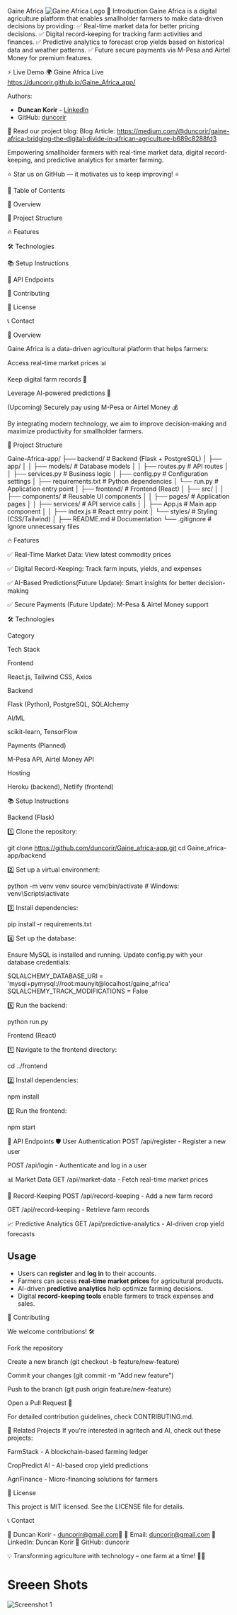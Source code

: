 Gaine Africa
![Gaine Africa Logo](landing-page.png)
📌 Introduction
Gaine Africa is a digital agriculture platform that enables smallholder farmers to make data-driven decisions by providing:
✅ Real-time market data for better pricing decisions.
✅ Digital record-keeping for tracking farm activities and finances.
✅ Predictive analytics to forecast crop yields based on historical data and weather patterns.
✅ Future secure payments via M-Pesa and Airtel Money for premium features.

⚡ Live Demo
🌍 Gaine Africa Live
https://duncorir.github.io/Gaine_Africa_app/

Authors: 
- **Duncan Korir** - [LinkedIn](https://www.linkedin.com/in/duncorir)
- GitHub: [duncorir](https://github.com/duncorir)

📢 Read our project blog: Blog Article: 
https://medium.com/@duncorir/gaine-africa-bridging-the-digital-divide-in-african-agriculture-b689c8288fd3

Empowering smallholder farmers with real-time market data, digital record-keeping, and predictive analytics for smarter farming.

⭐ Star us on GitHub — it motivates us to keep improving! ⭐

📌 Table of Contents

🚀 Overview

📂 Project Structure

🔥 Features

🛠️ Technologies

📚 Setup Instructions

📖 API Endpoints

🤝 Contributing

📜 License

📞 Contact

🚀 Overview

Gaine Africa is a data-driven agricultural platform that helps farmers:

Access real-time market prices 📊

Keep digital farm records 📝

Leverage AI-powered predictions 🤖

(Upcoming) Securely pay using M-Pesa or Airtel Money 💰

By integrating modern technology, we aim to improve decision-making and maximize productivity for smallholder farmers.

📂 Project Structure

Gaine-Africa-app/
├── backend/                # Backend (Flask + PostgreSQL)
│   ├── app/
│   │   ├── models/         # Database models
│   │   ├── routes.py       # API routes
│   │   ├── services.py     # Business logic
│   ├── config.py           # Configuration settings
│   ├── requirements.txt    # Python dependencies
│   └── run.py              # Application entry point
│
├── frontend/               # Frontend (React)
│   ├── src/
│   │   ├── components/     # Reusable UI components
│   │   ├── pages/          # Application pages
│   │   ├── services/       # API service calls
│   │   ├── App.js          # Main app component
│   │   ├── index.js        # React entry point
│   └── styles/             # Styling (CSS/Tailwind)
│
├── README.md               # Documentation
└── .gitignore              # Ignore unnecessary files

🔥 Features

✅ Real-Time Market Data: View latest commodity prices

✅ Digital Record-Keeping: Track farm inputs, yields, and expenses

✅ AI-Based Predictions(Future Update): Smart insights for better decision-making

✅ Secure Payments (Future Update): M-Pesa & Airtel Money support

🛠️ Technologies

Category

Tech Stack

Frontend

React.js, Tailwind CSS, Axios

Backend

Flask (Python), PostgreSQL, SQLAlchemy

AI/ML

scikit-learn, TensorFlow

Payments (Planned)

M-Pesa API, Airtel Money API

Hosting

Heroku (backend), Netlify (frontend)

📚 Setup Instructions

Backend (Flask)

1️⃣ Clone the repository:

git clone https://github.com/duncorir/Gaine_africa-app.git
cd Gaine_africa-app/backend

2️⃣ Set up a virtual environment:

python -m venv venv
source venv/bin/activate  # Windows: venv\Scripts\activate

3️⃣ Install dependencies:

pip install -r requirements.txt

4️⃣ Set up the database:

Ensure MySQL is installed and running.
Update config.py with your database credentials:

SQLALCHEMY_DATABASE_URI = 'mysql+pymysql://root:maunyit@localhost/gaine_africa'
SQLALCHEMY_TRACK_MODIFICATIONS = False

5️⃣ Run the backend:

python run.py

Frontend (React)

1️⃣ Navigate to the frontend directory:

cd ../frontend

2️⃣ Install dependencies:

npm install

3️⃣ Run the frontend:

npm start

🔗 API Endpoints
🛡 User Authentication
POST /api/register - Register a new user

POST /api/login - Authenticate and log in a user

📊 Market Data
GET /api/market-data - Fetch real-time market prices

📜 Record-Keeping
POST /api/record-keeping - Add a new farm record

GET /api/record-keeping - Retrieve farm records

📈 Predictive Analytics
GET /api/predictive-analytics - AI-driven crop yield forecasts

## Usage
- Users can **register** and **log in** to their accounts.
- Farmers can access **real-time market prices** for agricultural products.
- AI-driven **predictive analytics** help optimize farming decisions.
- Digital **record-keeping tools** enable farmers to track expenses and sales.

🤝 Contributing

We welcome contributions! 🛠️

Fork the repository

Create a new branch (git checkout -b feature/new-feature)

Commit your changes (git commit -m "Add new feature")

Push to the branch (git push origin feature/new-feature)

Open a Pull Request 🎉

For detailed contribution guidelines, check CONTRIBUTING.md.

🌟 Related Projects
If you're interested in agritech and AI, check out these projects:

FarmStack - A blockchain-based farming ledger

CropPredict AI - AI-based crop yield predictions

AgriFinance - Micro-financing solutions for farmers

📜 License

This project is MIT licensed. See the LICENSE file for details.

📞 Contact

📧 Duncan Korir - duncorir@gmail.com🔗 
📧 Email: duncorir@gmail.com
🔗 LinkedIn: Duncan Korir
📂 GitHub: duncorir

💡 Transforming agriculture with technology – one farm at a time! 🚜🌾

# Sreeen Shots
![Screenshot 1](public/hero-image.jpg)